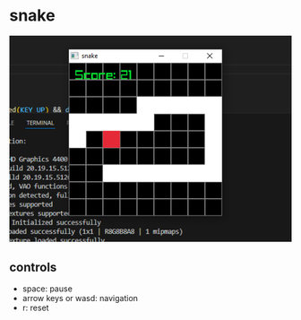 # snake

![preview](preview.png)

## controls
 - space: pause
 - arrow keys or wasd: navigation
 - r: reset